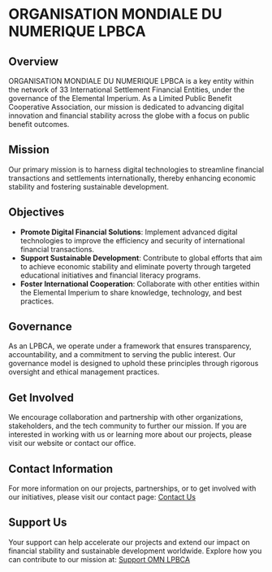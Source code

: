 # ORGANISATION MONDIALE DU NUMERIQUE LPBCA

## Overview

ORGANISATION MONDIALE DU NUMERIQUE LPBCA is a key entity within the network of 33 International Settlement Financial Entities, under the governance of the Elemental Imperium. As a Limited Public Benefit Cooperative Association, our mission is dedicated to advancing digital innovation and financial stability across the globe with a focus on public benefit outcomes.

## Mission

Our primary mission is to harness digital technologies to streamline financial transactions and settlements internationally, thereby enhancing economic stability and fostering sustainable development.

## Objectives

- **Promote Digital Financial Solutions**: Implement advanced digital technologies to improve the efficiency and security of international financial transactions.
- **Support Sustainable Development**: Contribute to global efforts that aim to achieve economic stability and eliminate poverty through targeted educational initiatives and financial literacy programs.
- **Foster International Cooperation**: Collaborate with other entities within the Elemental Imperium to share knowledge, technology, and best practices.

## Governance

As an LPBCA, we operate under a framework that ensures transparency, accountability, and a commitment to serving the public interest. Our governance model is designed to uphold these principles through rigorous oversight and ethical management practices.

## Get Involved

We encourage collaboration and partnership with other organizations, stakeholders, and the tech community to further our mission. If you are interested in working with us or learning more about our projects, please visit our website or contact our office.

## Contact Information

For more information on our projects, partnerships, or to get involved with our initiatives, please visit our contact page:
[Contact Us](https://www.elementalimperium.org/organisation-mondiale-du-numerique/contact)

## Support Us

Your support can help accelerate our projects and extend our impact on financial stability and sustainable development worldwide. Explore how you can contribute to our mission at:
[Support OMN LPBCA](https://www.elementalimperium.org/organisation-mondiale-du-numerique/support)
